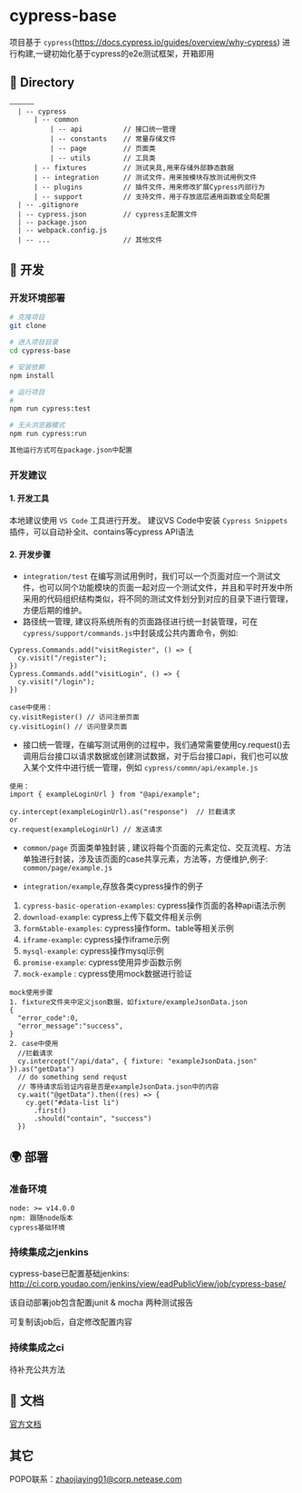 # cypress-base

项目基于 `cypress`(https://docs.cypress.io/guides/overview/why-cypress) 进行构建,一键初始化基于cypress的e2e测试框架，开箱即用

## 📁 Directory

```
——————
  | -- cypress
      | -- common
          | -- api          // 接口统一管理
          | -- constants    // 常量存储文件
          | -- page         // 页面类
          | -- utils        // 工具类
      | -- fixtures         // 测试夹具,用来存储外部静态数据
      | -- integration      // 测试文件，用来按模块存放测试用例文件
      | -- plugins          // 插件文件，用来修改扩展Cypress内部行为
      | -- support          // 支持文件，用于存放底层通用函数或全局配置
  | -- .gitignore
  | -- cypress.json         // cypress主配置文件
  | -- package.json
  | -- webpack.config.js      
  | -- ...                  // 其他文件
```

## 🔨 开发

### 开发环境部署

```bash
# 克隆项目
git clone 

# 进入项目目录
cd cypress-base

# 安装依赖
npm install

# 运行项目
# 
npm run cypress:test

# 无头浏览器模式
npm run cypress:run

其他运行方式可在package.json中配置

```


### 开发建议

#### 1. 开发工具

本地建议使用 `VS Code` 工具进行开发。
建议VS Code中安装 `Cypress Snippets`插件，可以自动补全it、contains等cypress API语法

#### 2. 开发步骤

- `integration/test` 在编写测试用例时，我们可以一个页面对应一个测试文件，也可以同个功能模块的页面一起对应一个测试文件，并且和平时开发中所采用的代码组织结构类似，将不同的测试文件划分到对应的目录下进行管理，方便后期的维护。
- 路径统一管理, 建议将系统所有的页面路径进行统一封装管理，可在  `cypress/support/commands.js`中封装成公共内置命令，例如:
```
Cypress.Commands.add("visitRegister", () => {
  cy.visit("/register");
})
Cypress.Commands.add("visitLogin", () => {
  cy.visit("/login");
})

case中使用：
cy.visitRegister() // 访问注册页面
cy.visitLogin() // 访问登录页面

```
- 接口统一管理，在编写测试用例的过程中，我们通常需要使用cy.request()去调用后台接口以请求数据或创建测试数据，对于后台接口api，我们也可以放入某个文件中进行统一管理，例如 `cypress/commn/api/example.js`

```
使用：
import { exampleLoginUrl } from "@api/example";

cy.intercept(exampleLoginUrl).as("response")  // 拦截请求
or 
cy.request(exampleLoginUrl) // 发送请求

```

- `common/page` 页面类单独封装 , 建议将每个页面的元素定位、交互流程、方法单独进行封装，涉及该页面的case共享元素，方法等，方便维护,例子: `common/page/example.js`


- `integration/example`,存放各类cypress操作的例子
1. `cypress-basic-operation-examples`: cypress操作页面的各种api语法示例
2. `download-example`: cypress上传下载文件相关示例
3. `form&table-examples`: cypress操作form、table等相关示例
4. `iframe-example`: cypress操作iframe示例
5. `mysql-example`: cypress操作mysql示例
6. `promise-example`: cypress使用异步函数示例
7. `mock-example` : cypress使用mock数据进行验证

```
mock使用步骤
1. fixture文件夹中定义json数据，如fixture/exampleJsonData.json
{
  "error_code":0,
  "error_message":"success",
}
2. case中使用
  //拦截请求
  cy.intercept("/api/data", { fixture: "exampleJsonData.json" }).as("getData")
  // do something send requst
  // 等待请求后验证内容是否是exampleJsonData.json中的内容
  cy.wait("@getData").then((res) => {
    cy.get("#data-list li")
      .first()
      .should("contain", "success")
  })
```


## 🌍 部署

### 准备环境

```
node: >= v14.0.0
npm: 跟随node版本
cypress基础环境

```

### 持续集成之jenkins
cypress-base已配置基础jenkins:
http://ci.corp.youdao.com/jenkins/view/eadPublicView/job/cypress-base/

该自动部署job包含配置junit & mocha 两种测试报告

可复制该job后，自定修改配置内容
### 持续集成之ci

待补充公共方法
## 📓 文档


[官方文档](https://docs.cypress.io/guides/getting-started/installing-cypress)

## 其它

POPO联系：zhaojiaying01@corp.netease.com




